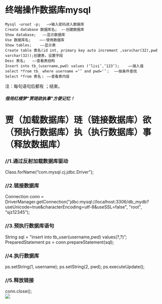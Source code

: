    # 终端操作数据库mysql
```
Mysql -uroot -p;   —>输入密码进入数据库
Create database 数据库名;  —-创建数据库
Show database;   ——显示数据库
Use 数据库名;    ——-使用数据库
Show tables;    ——显示表
Create table 表名(id int, primary key auto increment ,varvchar(32),pwd varchar(32));创建表，设置字段
Desc 表名;   ——查看表结构
Insert into tb_(username,pwd) values (‘lisi’,’123’);    ——插入值
select *from tb_ where username =‘’ and pwd=‘’；  ——按条件查找
Select *from 表名； ——查看表内容
```
注：每句语句后都有 ；结束。

##### 借用红楼梦“贾琏欲执事”方便记忆！
# 贾（加载数据库）琏（链接数据库）欲（预执行数据库）执（执行数据库）事（释放数据库）
### //1.通过反射加载数据库驱动
Class.forName(“com.mysql.cj.jdbc.Driver");
### //2.链接数据库
Connection conn = DriverManager.getConnection("jdbc:mysql://localhost:3306/db_mydb?useUnicode=true&characterEncoding=utf-8&useSSL=false", "root", “sjz12345”);
### //3.预执行数据库语句
String sql = "insert into tb_user(username,pwd) values(?,?)”;
PreparedStatement ps = conn.prepareStatement(sql);
### //4.执行数据库
ps.setString(1, username);
ps.setString(2, pwd);
ps.executeUpdate();
### //5.释放链接
conn.close();  
![](https://upload-images.jianshu.io/upload_images/5387585-52c2bb020db0be60.png?imageMogr2/auto-orient/strip%7CimageView2/2/w/1240)
